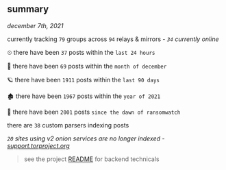
## summary
_december 7th, 2021_

currently tracking `79` groups across `94` relays & mirrors - _`34` currently online_

⏲ there have been `37` posts within the `last 24 hours`

🦈 there have been `69` posts within the `month of december`

🪐 there have been `1911` posts within the `last 90 days`

🏚 there have been `1967` posts within the `year of 2021`

🦕 there have been `2001` posts `since the dawn of ransomwatch`

there are `38` custom parsers indexing posts

_`20` sites using v2 onion services are no longer indexed - [support.torproject.org](https://support.torproject.org/onionservices/v2-deprecation/)_

> see the project [README](https://github.com/thetanz/ransomwatch#ransomwatch--) for backend technicals

